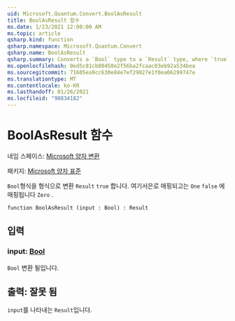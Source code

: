 ```yaml
---
uid: Microsoft.Quantum.Convert.BoolAsResult
title: BoolAsResult 함수
ms.date: 1/23/2021 12:00:00 AM
ms.topic: article
qsharp.kind: function
qsharp.namespace: Microsoft.Quantum.Convert
qsharp.name: BoolAsResult
qsharp.summary: Converts a `Bool` type to a `Result` type, where `true` is mapped to `One` and `false` is mapped to `Zero`.
ms.openlocfilehash: 0ed5c81cb80458e2f56ba2fcaac03eb92a534bea
ms.sourcegitcommit: 71605ea9cc630e84e7ef29027e1f0ea06299747e
ms.translationtype: MT
ms.contentlocale: ko-KR
ms.lasthandoff: 01/26/2021
ms.locfileid: "98834182"
---
```

# <a name="boolasresult-function"></a>BoolAsResult 함수

네임 스페이스: [Microsoft 양자 변환](xref:Microsoft.Quantum.Convert)

패키지: [Microsoft 양자 표준](https://nuget.org/packages/Microsoft.Quantum.Standard)


`Bool`형식을 형식으로 변환 `Result` `true` 합니다. 여기서은로 매핑되고는 `One` `false` 에 매핑됩니다 `Zero` .

```qsharp
function BoolAsResult (input : Bool) : Result
```


## <a name="input"></a>입력

### <a name="input--bool"></a>input: [Bool](xref:microsoft.quantum.lang-ref.bool)

`Bool` 변환 될입니다.



## <a name="output--__invalidresult__"></a>출력: __잘못 <Result> 됨__

`input`를 나타내는 `Result`입니다.